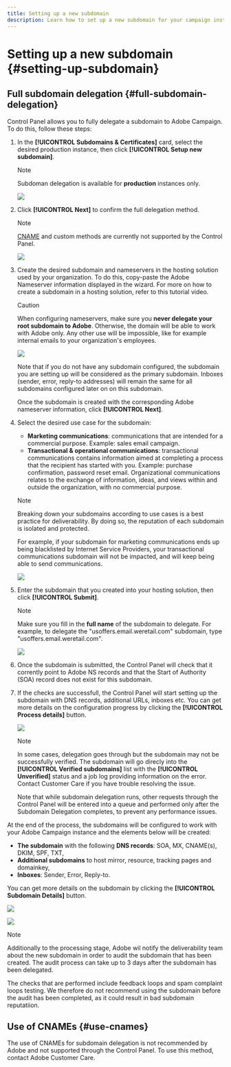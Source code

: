 ```yaml
---
title: Setting up a new subdomain
description: Learn how to set up a new subdomain for your campaign instances
---
```


# Setting up a new subdomain {#setting-up-subdomain}

## Full subdomain delegation {#full-subdomain-delegation}

Control Panel allows you to fully delegate a subdomain to Adobe Campaign. To do this, follow these steps:

1. In the **[!UICONTROL Subdomains & Certificates]** card, select the desired production instance, then click **[!UICONTROL Setup new subdomain]**.

    >[!NOTE]
    >
    >Subdoman delegation is available for **production** instances only.

    ![](assets/subdomain1.png)

1. Click **[!UICONTROL Next]** to confirm the full delegation method.

    >[!NOTE]
    >
    >[CNAME](#use-cnames) and custom methods are currently not supported by the Control Panel.

    ![](assets/subdomain3.png)

1. Create the desired subdomain and nameservers in the hosting solution used by your organization. To do this, copy-paste the Adobe Nameserver information displayed in the wizard. For more on how to create a subdomain in a hosting solution, refer to this tutorial video.

    >[!CAUTION]
    >
    >When configuring nameservers, make sure you **never delegate your root subdomain to Adobe**. Otherwise, the domain will be able to work with Adobe only. Any other use will be impossible, like for example internal emails to your organization's employees.

    ![](assets/subdomain4.png)

    Note that if you do not have any subdomain configured, the subdomain you are setting up will be considered as the primary subdomain. Inboxes (sender, error, reply-to addresses) will remain the same for all subdomains configured later on on this subdomain.

    Once the subdomain is created with the corresponding Adobe nameserver information, click **[!UICONTROL Next]**.

1. Select the desired use case for the subdomain:

    * **Marketing communications**: communications that are intended for a commercial purpose. Example: sales email campaign.
    * **Transactional & operational communications**: transactional communications contains information aimed at completing a process that the recipient has started with you. Example: purchase confirmation, password reset email. Organizational communications relates to the exchange of information, ideas, and views within and outside the organization, with no commercial purpose.

    >[!NOTE]
    >
    >Breaking down your subdomains according to use cases is a best practice for deliverability. By doing so, the reputation of each subdomain is isolated and protected.
    >
    >For example, if your subdomain for marketing communications ends up being blacklisted by Internet Service Providers, your transactional communications subdomain will not be impacted, and will keep being able to send communications.

    ![](assets/subdomain5.png)

1. Enter the subdomain that you created into your hosting solution, then click **[!UICONTROL Submit]**.

    >[!NOTE]
    >
    > Make sure you fill in the **full name** of the subdomain to delegate. For example, to delegate the "usoffers.email.weretail.com" subdomain, type "usoffers.email.weretail.com".

    ![](assets/subdomain6.png)

1. Once the subdomain is submitted, the Control Panel will check that it corrently point to Adobe NS records and that the Start of Authority (SOA) record does not exist for this subdomain.

1. If the checks are successfull, the Control Panel will start setting up the subdomain with DNS records, additional URLs, inboxes etc. You can get more details on the configuration progress by clicking the **[!UICONTROL Process details]** button.

    ![](assets/subdomain7.png)

    >[!NOTE]
    >
    >In some cases, delegation goes through but the subdomain may not be successfully verified. The subdomain will go direcly into the **[!UICONTROL Verified subdomains]** list with the **[!UICONTROL Unverified]** status and a job log providing information on the error. Contact Customer Care if you have trouble resolving the issue.
    >
    >Note that while subdomain delegation runs, other requests through the Control Panel will be entered into a queue and performed only after the Subdomain Delegation completes, to prevent any performance issues.

At the end of the process, the subdomains will be configured to work with your Adobe Campaign instance and the elements below will be created:

* **The subdomain** with the following **DNS records**: SOA, MX, CNAME(s), DKIM, SPF, TXT,
* **Additional subdomains** to host mirror, resource, tracking pages and domainkey,
* **Inboxes**: Sender, Error, Reply-to.

You can get more details on the subdomain by clicking the **[!UICONTROL Subdomain Details]** button.

![](assets/subdomain_details_general.png)

![](assets/subdomains_details_senderinfo.png)

>[!NOTE]
>
>Additionally to the processing stage, Adobe wil notify the deliverability team about the new subdomain in order to audit the subdomain that has been created. The audit process can take up to 3 days after the subdomain has been delegated.
>
>The checks that are performed include feedback loops and spam complaint loops testing. We therefore do not recommend using the subdomain before the audit has been completed, as it could result in bad subdomain reputatiion.

## Use of CNAMEs {#use-cnames}

The use of CNAMEs for subdomain delegation is not recommended by Adobe and not supported through the Control Panel. To use this method, contact Adobe Customer Care.
